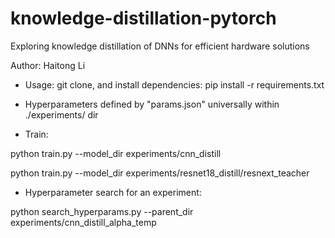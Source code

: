 # knowledge-distillation-pytorch

Exploring knowledge distillation of DNNs for efficient hardware solutions

Author: Haitong Li


- Usage:
git clone, and install dependencies: pip install -r requirements.txt


- Hyperparameters defined by "params.json" universally within ./experiments/ dir

- Train:

python train.py --model_dir experiments/cnn_distill

python train.py --model_dir experiments/resnet18_distill/resnext_teacher


- Hyperparameter search for an experiment:

python search_hyperparams.py --parent_dir experiments/cnn_distill_alpha_temp

